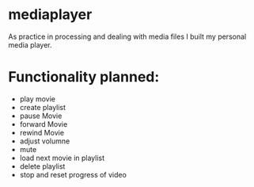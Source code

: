 # mediaplayer
As practice in processing and dealing with media files I built my personal media player.

# Functionality planned: 
  - play movie
  - create playlist
  - pause Movie
  - forward Movie
  - rewind Movie
  - adjust volumne
  - mute
  - load next movie in playlist
  - delete playlist
  - stop and reset progress of video
